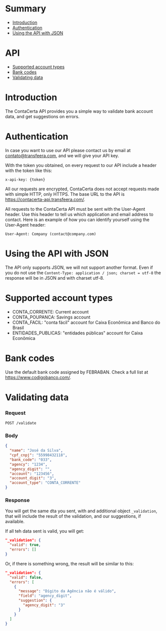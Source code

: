 # Summary

- [Introduction](#introduction)
- [Authentication](#authentication)
- [Using the API with JSON](#using-the-api-with-json)

# API

- [Supported account types](#supported-account-types)
- [Bank codes](#bank-codes)
- [Validating data](#validating-data)

# Introduction

The ContaCerta API provides you a simple way to validate bank account data, and get suggestions on errors.


# Authentication

In case you want to use our API please contact us by email at contato@transfeera.com, and we will give your API key.

With the token you obtained, on every request to our API include a header with the token like this:
```
x-api-key: {token}
```

All our requests are encrypted, ContaCerta does not accept requests made with simple HTTP, only HTTPS. The base URL to the API is https://contacerta-api.transfeera.com/.

All requests to the ContaCerta API must be sent with the User-Agent header. Use this header to tell us which application and email address to contact. Here is an example of how you can identify yourself using the User-Agent header:

```
User-Agent: Company (contact@company.com)
```

# Using the API with JSON

The API only supports JSON, we will not support another format. Even if you do not use the `Content-Type: application / json; charset = utf-8` the response will be in JSON and with charset utf-8.

# Supported account types
- CONTA_CORRENTE: Current account
- CONTA_POUPANCA: Savings account
- CONTA_FACIL: "conta fácil" account for Caixa Econômica and Banco do Brasil
- ENTIDADES_PUBLICAS: "entidades públicas" account for Caixa Econômica

# Bank codes
Use the default bank code assigned by FEBRABAN. Check a full list at https://www.codigobanco.com/.

# Validating data
### Request
`POST /validate`

### Body

```json
{
  "name": "José da Silva",
  "cpf_cnpj": "55998432118",
  "bank_code": "033",
  "agency": "1234",
  "agency_digit": "",
  "account": "123456",
  "account_digit": "3",
  "account_type": "CONTA_CORRENTE"
}
```

### Response
You will get the same dta you sent, with and additional object `_validation`, that will include the result of the validation, and our suggestions, if available.

If all teh data sent is valid, you will get:
```json
"_validation": {
  "valid": true,
  "errors": []
}
```

Or, if there is something wrong, the result will be similar to this:

```json
"_validation": {
  "valid": false,
  "errors": [
    {
      "message": "Dígito da Agência não é válido",
      "field": "agency_digit",
      "suggestion": {
        "agency_digit": "3"
      }
    }
  ]
}
```

